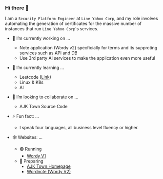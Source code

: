### Hi there 👋

I am a `Security Platform Engineer` at `Line Yahoo Corp`, and my role involves automating the generation of certificates for the massive number of instances that run `Line Yahoo Corp`'s services.

<!--
**mlajkim/mlajkim** is a ✨ _special_ ✨ repository because its `README.md` (this file) appears on your GitHub profile.

Here are some ideas to get you started:

- 🔭 I’m currently working on ...
- 🌱 I’m currently learning ...
- 👯 I’m looking to collaborate on ...
- 🤔 I’m looking for help with ...
- 💬 Ask me about ...
- 📫 How to reach me: ...
- 😄 Pronouns: ...
- ⚡ Fun fact: ...
-->

- 🔭 I’m currently working on ...
  - Note application (Wordy v2) specficially for terms and its supproting services such as API and DB
  - Use 3rd party AI services to make the application even more useful
  
- 🌱 I’m currently learning ...
  - Leetcode ([Link](https://leetcode.com/mlajkim/))
  - Linux & K8s
  - AI
  
- 👯 I’m looking to collaborate on ...
  - AJK Town Source Code
  
- ⚡ Fun fact: ...
  - I speak four languages, all business level fluency or higher.

- 🕸️ Websites: ...
  - 🟢 Running
    - [Wordy V1](https://www.wordy-cloud.com)
  - 🚧 Preparing
    - [AJK Town Homepage](https://www.ajktown.com)
    - [Wordnote (Wordy V2)](https://wordnote.ajktown.com)
